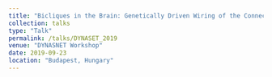 ```yaml
---
title: "Bicliques in the Brain: Genetically Driven Wiring of the Connectome"
collection: talks
type: "Talk"
permalink: /talks/DYNASET_2019
venue: "DYNASNET Workshop"
date: 2019-09-23
location: "Budapest, Hungary"
---
```

